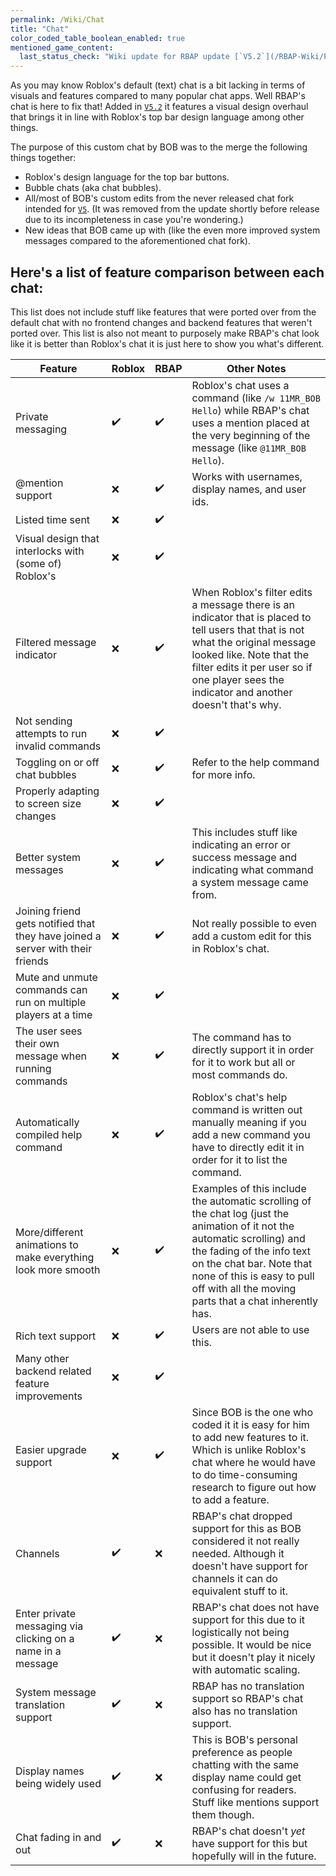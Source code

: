 ```yaml
---
permalink: /Wiki/Chat
title: "Chat"
color_coded_table_boolean_enabled: true
mentioned_game_content:
  last_status_check: "Wiki update for RBAP update [`V5.2`](/RBAP-Wiki/Posts/Update-Log/5-2-0)"
---
```


As you may know Roblox's default (text) chat is a bit lacking in terms of visuals and features compared to many popular chat apps. Well RBAP's chat is here to fix that! Added in [`V5.2`](/RBAP-Wiki/Posts/Update-Log/5-2-0) it features a visual design overhaul that brings it in line with Roblox's top bar design language among other things.

The purpose of this custom chat by BOB was to the merge the following things together:
* Roblox's design language for the top bar buttons.
* Bubble chats (aka chat bubbles).
* All/most of BOB's custom edits from the never released chat fork intended for [`V5`](/RBAP-Wiki/Posts/Update-Log/5-0-0). (It was removed from the update shortly before release due to its incompleteness in case you're wondering.)
* New ideas that BOB came up with (like the even more improved system messages compared to the aforementioned chat fork).

## Here's a list of feature comparison between each chat:

This list does not include stuff like features that were ported over from the default chat with no frontend changes and backend features that weren't ported over. This list is also not meant to purposely make RBAP's chat look like it is better than Roblox's chat it is just here to show you what's different.

| Feature | Roblox | RBAP | Other Notes |
|-|-|-|-|
| Private messaging																	| ✔️ | ✔️ | Roblox's chat uses a command (like `/w 11MR_BOB Hello`) while RBAP's chat uses a mention placed at the very beginning of the message (like `@11MR_BOB Hello`). |
| @mention support																	| ❌ | ✔️ | Works with usernames, display names, and user ids. |
| Listed time sent																	| ❌ | ✔️ |  |
| Visual design that interlocks with (some of) Roblox's								| ❌ | ✔️ |  |
| Filtered message indicator														| ❌ | ✔️ | When Roblox's filter edits a message there is an indicator that is placed to tell users that that is not what the original message looked like. Note that the filter edits it per user so if one player sees the indicator and another doesn't that's why. |
| Not sending attempts to run invalid commands										| ❌ | ✔️ |  |
| Toggling on or off chat bubbles													| ❌ | ✔️ | Refer to the help command for more info. |
| Properly adapting to screen size changes											| ❌ | ✔️ |  |
| Better system messages															| ❌ | ✔️ | This includes stuff like indicating an error or success message and indicating what command a system message came from. |
| Joining friend gets notified that they have joined a server with their friends	| ❌ | ✔️ | Not really possible to even add a custom edit for this in Roblox's chat. |
| Mute and unmute commands can run on multiple players at a time					| ❌ | ✔️ |  |
| The user sees their own message when running commands								| ❌ | ✔️ | The command has to directly support it in order for it to work but all or most commands do. |
| Automatically compiled help command												| ❌ | ✔️ | Roblox's chat's help command is written out manually meaning if you add a new command you have to directly edit it in order for it to list the command. |
| More/different animations to make everything look more smooth						| ❌ | ✔️ | Examples of this include the automatic scrolling of the chat log (just the animation of it not the automatic scrolling) and the fading of the info text on the chat bar. Note that none of this is easy to pull off with all the moving parts that a chat inherently has. |
| Rich text support																	| ❌ | ✔️ | Users are not able to use this. |
| Many other backend related feature improvements									| ❌ | ✔️ |  |
| Easier upgrade support															| ❌ | ✔️ | Since BOB is the one who coded it it is easy for him to add new features to it. Which is unlike Roblox's chat where he would have to do time-consuming research to figure out how to add a feature. |
| Channels																			| ✔️ | ❌ | RBAP's chat dropped support for this as BOB considered it not really needed. Although it doesn't have support for channels it can do equivalent stuff to it. |
| Enter private messaging via clicking on a name in a message						| ✔️ | ❌ | RBAP's chat does not have support for this due to it logistically not being possible. It would be nice but it doesn't play it nicely with automatic scaling. |
| System message translation support												| ✔️ | ❌ | RBAP has no translation support so RBAP's chat also has no translation support. |
| Display names being widely used													| ✔️ | ❌ | This is BOB's personal preference as people chatting with the same display name could get confusing for readers. Stuff like mentions support them though. |
| Chat fading in and out															| ✔️ | ❌ | RBAP's chat doesn't *yet* have support for this but hopefully will in the future. |